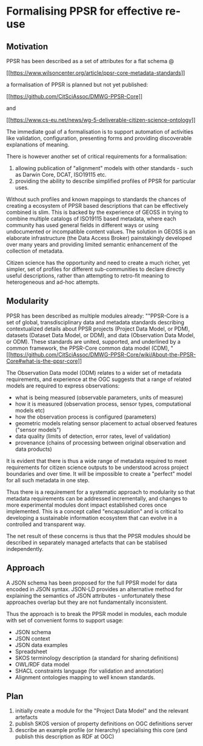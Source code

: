# Formalising PPSR for effective re-use

## Motivation

PPSR has been described as a set of attributes for a flat schema @  

[[https://www.wilsoncenter.org/article/ppsr-core-metadata-standards]]

a formalisation of PPSR is planned but not yet published:

[[https://github.com/CitSciAssoc/DMWG-PPSR-Core]]

and 

[[https://www.cs-eu.net/news/wg-5-deliverable-citizen-science-ontology]]


The immediate goal of a formalisation is to support automation of activities like validation, configuration, presenting forms and providing discoverable explanations of meaning.

There is however another set of critical requirements for a formalisation:
1) allowing publication of "alignment" models with other standards - such as Darwin Core, DCAT, ISO19115 etc. 
2) providing the ability to describe simplified profiles of PPSR for particular uses. 

Without such profiles and known mappings to standards the chances of creating a ecosystem of PPSR based descriptions that can be effectively combined is slim. This is backed by the experience of GEOSS in trying to combine multiple catalogs of ISO19115 based metadata, where each community has used general fields in different ways or using undocumented or incompatible content values. The solution in GEOSS is an elaborate infrastructure (the Data Access Broker) painstakingly developed over many years and providing limited semantic enhancement of the collection of metadata.

Citizen science has the opportunity and need to create a much richer, yet simpler, set of profiles for different sub-communities to declare directly useful descriptions, rather than attempting to retro-fit meaning to heterogeneous and ad-hoc attempts.

## Modularity

PPSR has been described as multiple modules already:
""PPSR-Core is a set of global, transdisciplinary data and metadata standards describing contextualized details about PPSR projects (Project Data Model, or PDM), datasets (Dataset Data Model, or DDM), and data (Observation Data Model, or ODM). These standards are united, supported, and underlined by a common framework, the PPSR-Core common data model (CDM), " [[https://github.com/CitSciAssoc/DMWG-PPSR-Core/wiki/About-the-PPSR-Core#what-is-the-ppsr-core]]

The Observation Data model (ODM) relates to a wider set of metadata requirements, and experience at the OGC suggests that a range of related models are required to express observations:
* what is being measured (observable parameters, units of measure)
* how it is measured (observation process, sensor types, computational models etc)
* how the observation process is configured (parameters)
* geometric models relating sensor placement to actual observed features ("sensor models")
* data quality (limits of detection, error rates, level of validation)
* provenance (chains of processing between original observation and data products)

It is evident that there is thus a wide range of metadata required to meet requirements for citizen science outputs to be understood across project boundaries and over time. It will be impossible to create a "perfect" model for all such metadata in one step.

Thus there is a requirement for a systematic approach to modularity so that metadata requirements can be addressed incrementally, and changes to more experimental modules dont impact established cores once implemented. This is a concept called "encapsulation" and is critical to developing a sustainable information ecosystem that can evolve in a controlled and transparent way.

The net result of these concerns is thus that the PPSR modules should be described in separately managed artefacts that can be stablised independently.

## Approach

A JSON schema has been proposed for the full PPSR model for data encoded in JSON syntax. JSON-LD provides an alternative method for explaining the semantics of JSON attributes - unfortunately these approaches overlap but they are not fundamentally inconsistent.

Thus the approach is to break the PPSR model in modules, each module with set of convenient forms to support usage:
* JSON schema
* JSON context
* JSON data examples
* Spreadsheet
* SKOS terminology description (a standard for sharing definitions)
* OWL/RDF data model
* SHACL constraints language (for validation and annotation)
* Alignment ontologies mapping to well known standards.



## Plan
1) initially create a module for the "Project Data Model" and the relevant artefacts
2) publish SKOS version of property definitions on OGC definitions server
3) describe an example profile (or hierarchy) specialising this core (and publish this description as RDF at OGC)






